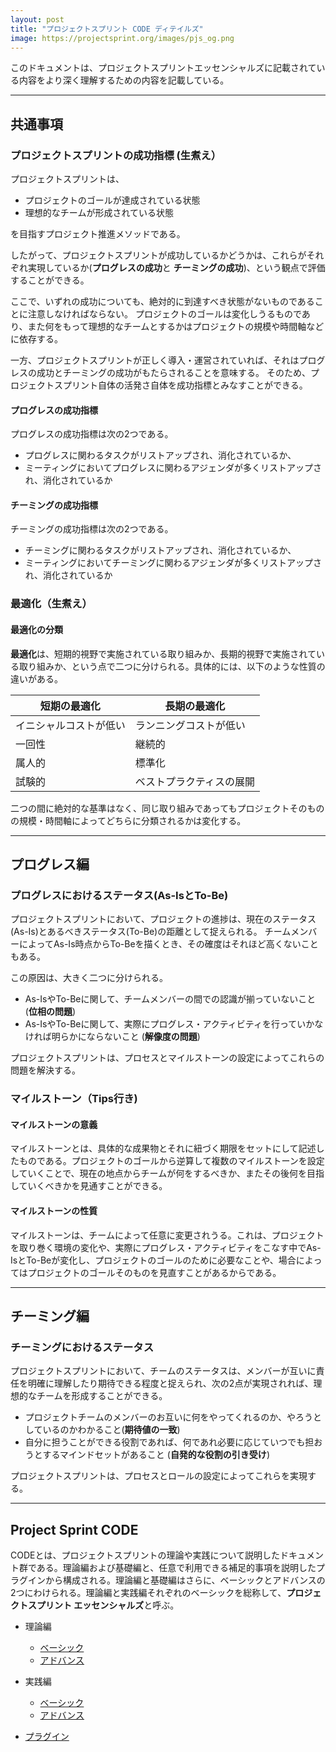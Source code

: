 ```yaml
---
layout: post
title: "プロジェクトスプリント CODE ディテイルズ"
image: https://projectsprint.org/images/pjs_og.png
---
```


このドキュメントは、プロジェクトスプリントエッセンシャルズに記載されている内容をより深く理解するための内容を記載している。

---
## 共通事項

### プロジェクトスプリントの成功指標 (生煮え）

プロジェクトスプリントは、

* プロジェクトのゴールが達成されている状態
* 理想的なチームが形成されている状態

を目指すプロジェクト推進メソッドである。

したがって、プロジェクトスプリントが成功しているかどうかは、これらがそれぞれ実現しているか(**プログレスの成功**と **チーミングの成功**)、という観点で評価することができる。

ここで、いずれの成功についても、絶対的に到達すべき状態がないものであることに注意しなければならない。
プロジェクトのゴールは変化しうるものであり、また何をもって理想的なチームとするかはプロジェクトの規模や時間軸などに依存する。

一方、プロジェクトスプリントが正しく導入・運営されていれば、それはプログレスの成功とチーミングの成功がもたらされることを意味する。
そのため、プロジェクトスプリント自体の活発さ自体を成功指標とみなすことができる。

#### プログレスの成功指標

プログレスの成功指標は次の2つである。

* プログレスに関わるタスクがリストアップされ、消化されているか、
* ミーティングにおいてプログレスに関わるアジェンダが多くリストアップされ、消化されているか

#### チーミングの成功指標

チーミングの成功指標は次の2つである。

* チーミングに関わるタスクがリストアップされ、消化されているか、
* ミーティングにおいてチーミングに関わるアジェンダが多くリストアップされ、消化されているか

### 最適化（生煮え）
#### 最適化の分類

**最適化**は、短期的視野で実施されている取り組みか、長期的視野で実施されている取り組みか、という点で二つに分けられる。具体的には、以下のような性質の違いがある。

短期の最適化  | 長期の最適化
--|--
イニシャルコストが低い  | ランニングコストが低い
一回性  | 継続的
属人的  | 標準化
試験的  | ベストプラクティスの展開

二つの間に絶対的な基準はなく、同じ取り組みであってもプロジェクトそのものの規模・時間軸によってどちらに分類されるかは変化する。


---
## プログレス編

### プログレスにおけるステータス(As-IsとTo-Be)
プロジェクトスプリントにおいて、プロジェクトの進捗は、現在のステータス(As-Is)とあるべきステータス(To-Be)の距離として捉えられる。
チームメンバーによってAs-Is時点からTo-Beを描くとき、その確度はそれほど高くないこともある。

この原因は、大きく二つに分けられる。

- As-IsやTo-Beに関して、チームメンバーの間での認識が揃っていないこと (**位相の問題**)
- As-IsやTo-Beに関して、実際にプログレス・アクティビティを行っていかなければ明らかにならないこと (**解像度の問題**)

プロジェクトスプリントは、プロセスとマイルストーンの設定によってこれらの問題を解決する。

### マイルストーン（Tips行き)

#### マイルストーンの意義
マイルストーンとは、具体的な成果物とそれに紐づく期限をセットにして記述したものである。プロジェクトのゴールから逆算して複数のマイルストーンを設定していくことで、現在の地点からチームが何をするべきか、またその後何を目指していくべきかを見通すことができる。

#### マイルストーンの性質
マイルストーンは、チームによって任意に変更されうる。これは、プロジェクトを取り巻く環境の変化や、実際にプログレス・アクティビティをこなす中でAs-IsとTo-Beが変化し、プロジェクトのゴールのために必要なことや、場合によってはプロジェクトのゴールそのものを見直すことがあるからである。

---
## チーミング編

### チーミングにおけるステータス
プロジェクトスプリントにおいて、チームのステータスは、メンバーが互いに責任を明確に理解したり期待できる程度と捉えられ、次の2点が実現されれば、理想的なチームを形成することができる。

- プロジェクトチームのメンバーのお互いに何をやってくれるのか、やろうとしているのかわかること(**期待値の一致**)
- 自分に担うことができる役割であれば、何であれ必要に応じていつでも担おうとするマインドセットがあること (**自発的な役割の引き受け**)

プロジェクトスプリントは、プロセスとロールの設定によってこれらを実現する。


---

## Project Sprint CODE

CODEとは、プロジェクトスプリントの理論や実践について説明したドキュメント群である。理論編および基礎編と、任意で利用できる補足的事項を説明したプラグインから構成される。理論編と基礎編はさらに、ベーシックとアドバンスの2つにわけられる。理論編と実践編それぞれのベーシックを総称して、**プロジェクトスプリント エッセンシャルズ**と呼ぶ。

* 理論編
  - [ベーシック](../theory/basic.md)
  - [アドバンス](../theory/advance.md)

* 実践編
  - [ベーシック](../practice/basic.md)
  - [アドバンス](../practice/advance.md)

* [プラグイン](../plug-in/index.md)
